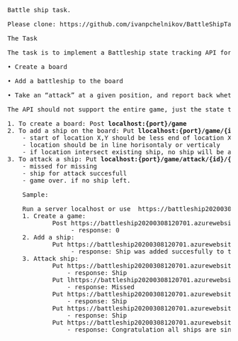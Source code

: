 <pre>
Battle ship task.

Please clone: https://github.com/ivanpchelnikov/BattleShipTask.git.

The Task

The task is to implement a Battleship state tracking API for a single player that must support the following logic:

• Create a board<br/>
• Add a battleship to the board<br/>
• Take an “attack” at a given position, and report back whether the attack resulted in a hit or a miss. 

The API should not support the entire game, just the state tracker. No graphical interface or persistence layer is required.

1. To create a board: Post <b>localhost:{port}/game </b>
2. To add a ship on the board: Put <b>llocalhost:{port}/game/{id}/{statX}/{startY}/{endX}/{endY}</b>
    - start of location X,Y should be less end of location X,Y  (0,0) - (4,0) and within boards size 10*10 in range (0-9,0-9)
    - location should be in line horisontaly or verticaly
    - if location intersect existing ship, no ship will be added
3. To attack a ship: Put <b>localhost:{port}/game/attack/{id}/{x}/{y}</b>
    - missed for missing
    - ship for attack succesfull
    - game over. if no ship left.
	
	Sample:
	
	Run a server localhost or use  https://battleship20200308120701.azurewebsites.net
	1. Create a game: 
			Post https://battleship20200308120701.azurewebsites.net/game 
				 - response: 0
	2. Add a ship: 
			Put https://battleship20200308120701.azurewebsites.net/game/1/0/0/0/3
				 - response: Ship was added succesfully to the game Id 1
	3. Attack ship: 
			Put https://battleship20200308120701.azurewebsites.net/game/attack/1/0/0
				- response: Ship 
			Put lhttps://battleship20200308120701.azurewebsites.net/game/attack/1/1/0 
				- response: Missed 
			Put https://battleship20200308120701.azurewebsites.net/game/attack/1/0/1 
				- response: Ship 
			Put https://battleship20200308120701.azurewebsites.net/game/attack/1/0/2 
				- response: Ship 
			Put https://battleship20200308120701.azurewebsites.net/game/attack/1/0/3 
				- response: Congratulation all ships are sinked. Game Over!
</pre>
